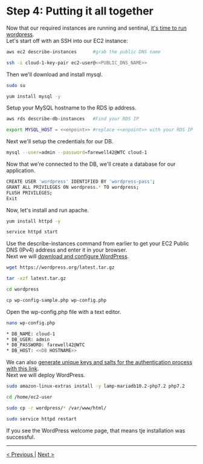 <h1>Step 4: Putting it all together</h1>

<p>
Now that our required instances are running and sentinal, <a href="https://aws.amazon.com/getting-started/hands-on/deploy-wordpress-with-amazon-rds/4/">it's time to run wordpress</a>.
<br />
Let's start off with an SSH into our EC2 instance:
</p>

```bash
aws ec2 describe-instances 		#grab the public DNS name

ssh -i cloud-1-key-pair ec2-user@<<PUBLIC_DNS_NAME>>
```

<p>
Then we'll download and install mysql.
</p>

```bash
sudo su

yum install mysql -y
```

<p>
Setup your MySQL hostname to the RDS ip address.
</p>

```bash
aws rds describe-db-instances	#Find your RDS IP

export MYSQL_HOST = <<enpoint>> #replace <<enpoint>> with your RDS IP
```

<p>
Next we'll setup the credentials for our DB.
</p>

```bash
mysql --user=admin --password=farewell42@WTC cloud-1
```

<p>
Now that we're connected to the DB, we'll create a database for our application.
</p>

```bash
CREATE USER 'wordpress' IDENTIFIED BY 'wordpress-pass';
GRANT ALL PRIVILEGES ON wordpress.* TO wordpress;
FLUSH PRIVILEGES;
Exit
```

<p>
Now, let's install and run apache.
</p>

```bash
yum install httpd -y

service httpd start
```

<p>
Use the describe-instances command from earlier to get your EC2 Public DNS (IPv4) address and enter it in your browser.
<br />
Next we will <a href="https://aws.amazon.com/getting-started/hands-on/deploy-wordpress-with-amazon-rds/5/">download and configure WordPress</a>.

```bash
wget https://wordpress.org/latest.tar.gz

tar -xzf latest.tar.gz

cd wordpress

cp wp-config-sample.php wp-config.php
```

<p>
Open the wp-config.php file with a text editor.
</p>

```bash
nano wp-config.php

* DB_NAME: cloud-1
* DB_USER: admin
* DB_PASSWORD: farewell42@WTC
* DB_HOST: <<DB HOSTNAME>>
```
<p>
We can also <a href="https://api.wordpress.org/secret-key/1.1/salt/">generate unique keys and salts for the authentication process with this link</a>.
<br />
Next we will deploy WordPress.
</p>

```bash
sudo amazon-linux-extras install -y lamp-mariadb10.2-php7.2 php7.2

cd /home/ec2-user

sudo cp -r wordpress/* /var/www/html/

sudo service httpd restart
```

<p>
If you see the WordPress welcome page, that means tje installation was successful.
</p>

<hr />
<a href="rds.md">
&lt; Previous
</a>
|
<a href="load_balancer.md" align="right">
Next &gt;
</a>